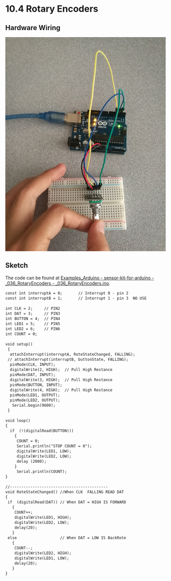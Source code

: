 # 10.4 Rotary Encoders

## Hardware Wiring

![Rotary Encoders](../../Examples/sensor-kit-for-arduino/036_rotaryencoders.jpg)


## Sketch

The code can be found at [Examples_Arduino - sensor-kit-for-arduino - _036_RotaryEncoders - _036_RotaryEncoders.ino](https://github.com/LongerVisionRobot/Examples_Arduino/blob/master/sensor-kit-for-arduino/_036_RotaryEncoders/_036_RotaryEncoders.ino).
```
const int interruptA = 0;       // Interrupt 0 - pin 2
const int interruptB = 1;       // Interrupt 1 - pin 3  NO USE

int CLK = 2;     // PIN2
int DAT = 3;     // PIN3
int BUTTON = 4;  // PIN4
int LED1 = 5;    // PIN5
int LED2 = 6;    // PIN6
int COUNT = 0;

void setup() 
 {
  attachInterrupt(interruptA, RoteStateChanged, FALLING);
 // attachInterrupt(interruptB, buttonState, FALLING);
  pinMode(CLK, INPUT); 
  digitalWrite(2, HIGH);  // Pull High Restance  
  pinMode(DAT, INPUT); 
  digitalWrite(3, HIGH);  // Pull High Restance 
  pinMode(BUTTON, INPUT); 
  digitalWrite(4, HIGH);  // Pull High Restance
  pinMode(LED1, OUTPUT); 
  pinMode(LED2, OUTPUT); 
   Serial.begin(9600);
 }

void loop() 
{
  if  (!(digitalRead(BUTTON))) 
    {
     COUNT = 0;  
     Serial.println("STOP COUNT = 0");
     digitalWrite(LED1, LOW);
     digitalWrite(LED2, LOW);
     delay (2000);
    }
     Serial.println(COUNT);  
}

//-------------------------------------------
void RoteStateChanged() //When CLK  FALLING READ DAT
{
 if  (digitalRead(DAT)) // When DAT = HIGH IS FORWARD
   {
    COUNT++;
    digitalWrite(LED1, HIGH);
    digitalWrite(LED2, LOW);
    delay(20);
   }
 else                   // When DAT = LOW IS BackRote
   {
    COUNT--;
    digitalWrite(LED2, HIGH);
    digitalWrite(LED1, LOW);
    delay(20);
   }
}

```